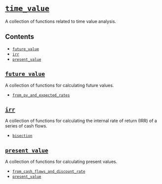 # [`time_value`](https://crates.io/crates/time_value)
A collection of functions related to time value analysis.

## Contents
- [`future_value`](#future_value)
- [`irr`](#irr)
- [`present_value`](#present_value)


## [`future_value`](https://github.com/ojhermann/time_value/blob/master/src/future_value.rs)
A collection of functions for calculating future values.
- [`from_pv_and_expected_rates`](https://github.com/ojhermann/time_value/blob/55e71fd5c5571341baac0ca2dab8b62f50ac910b/src/future_value.rs#L53-L58)

## [`irr`](https://github.com/ojhermann/time_value/blob/master/src/irr.rs)
A collection of functions for calculating the internal rate of return (IRR) of a series of cash flows.
- [`bisection`](https://github.com/ojhermann/time_value/blob/master/src/irr.rs#L197-L256)


## [`present_value`](https://github.com/ojhermann/time_value/blob/master/src/present_value.rs)
A collection of functions for calculating present values.
- [`from_cash_flows_and_discount_rate`](https://github.com/ojhermann/time_value/blob/master/src/present_value.rs#L85-L95)
- [`present_value`](https://github.com/ojhermann/time_value/blob/master/src/present_value.rs#L43-L51)
